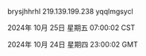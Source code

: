 brysjhhrhl 219.139.199.238 yqqlmgsycl

2024年 10月 25日 星期五 07:00:02 CST

2024年 10月 24日 星期四 23:00:02 GMT
